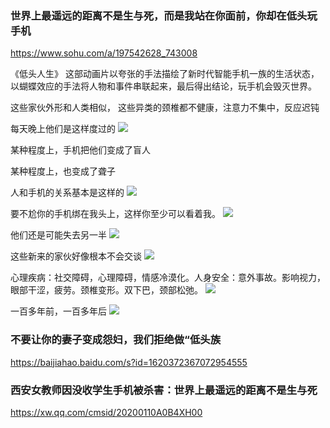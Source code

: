 ### 世界上最遥远的距离不是生与死，而是我站在你面前，你却在低头玩手机
https://www.sohu.com/a/197542628_743008

《低头人生》
这部动画片以夸张的手法描绘了新时代智能手机一族的生活状态，以蝴蝶效应的手法将人物和事件串联起来，最后得出结论，玩手机会毁灭世界。

这些家伙外形和人类相似，
这些异类的颈椎都不健康，注意力不集中，反应迟钝

每天晚上他们是这样度过的
![](http://5b0988e595225.cdn.sohucs.com/images/20171012/8555491785994a7083137a9061a695b4.jpeg)

某种程度上，手机把他们变成了盲人

某种程度上，也变成了聋子

人和手机的关系基本是这样的
![](http://5b0988e595225.cdn.sohucs.com/images/20171012/4922296ef2e94dee8094c71d4511eecb.jpeg)

要不尬你的手机绑在我头上，这样你至少可以看着我。
![](http://5b0988e595225.cdn.sohucs.com/images/20171012/aaeca317662044eb9252d4fe5f83c1f8.jpeg)

他们还是可能失去另一半
![](http://5b0988e595225.cdn.sohucs.com/images/20171012/00c65b782f5a4b74936c04f7c41e9ee7.jpeg)

这些新来的家伙好像根本不会交谈
![](http://5b0988e595225.cdn.sohucs.com/images/20171012/b84b60fa79bf4d67939a1bafb2b0e6e7.jpeg)

心理疾病：社交障碍，心理障碍，情感冷漠化。人身安全：意外事故。影响视力，眼部干涩，疲劳。颈椎变形。双下巴，颈部松弛。
![](http://5b0988e595225.cdn.sohucs.com/images/20171012/a7b6d353c95c4cb0b9436605ca46b91d.jpeg)

一百多年前，一百多年后
![](http://5b0988e595225.cdn.sohucs.com/images/20171012/e762afcea2c74c7585e533d6c6f558e9.jpeg)

### 不要让你的妻子变成怨妇，我们拒绝做“低头族
https://baijiahao.baidu.com/s?id=1620372367072954555

### 西安女教师因没收学生手机被杀害：世界上最遥远的距离不是生与死
https://xw.qq.com/cmsid/20200110A0B4XH00
